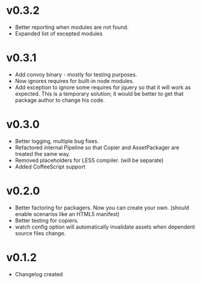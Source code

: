 # v0.3.2
  * Better reporting when modules are not found.
  * Expanded list of excepted modules
  
# v0.3.1
  * Add convoy binary - mostly for testing purposes.
  * Now ignores requires for built-in node modules.
  * Add exception to ignore some requires for jquery so that it will work as
    expected. This is a temporary solution; it would be better to get that 
    package author to change his code.
    
# v0.3.0

  * Better logging, multiple bug fixes.
  * Refactored internal Pipeline so that Copier and AssetPackager are treated
    the same way.
  * Removed placeholders for LESS compiler. (will be separate)
  * Added CoffeeScript support
  
# v0.2.0

  * Better factoring for packagers. Now you can create your own. (should enable
    scenarios like an HTML5 manifest)
  * Better testing for copiers.
  * watch config option will automatically invalidate assets when dependent
    source files change.
    
# v0.1.2 

 * Changelog created
